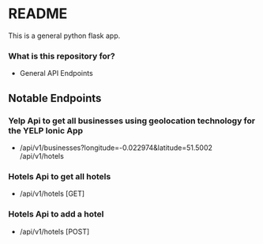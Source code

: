 # README #

This is a general python flask app.

### What is this repository for? ###

* General API Endpoints

## Notable Endpoints ##

### Yelp Api to get all businesses using geolocation technology for the YELP Ionic App ###
* /api/v1/businesses?longitude=-0.022974&latitude=51.5002 /api/v1/hotels

### Hotels Api to get all hotels ###
* /api/v1/hotels [GET]

### Hotels Api to add a hotel ###
* /api/v1/hotels [POST]